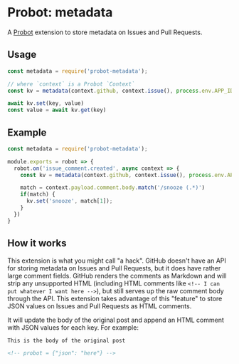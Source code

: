 # Probot: metadata

A [Probot](https://github.com/probot/probot) extension to store metadata on Issues and Pull Requests.

## Usage

```js
const metadata = require('probot-metadata');

// where `context` is a Probot `Context`
const kv = metadata(context.github, context.issue(), process.env.APP_ID)

await kv.set(key, value)
const value = await kv.get(key)
```

## Example

```js
const metadata = require('probot-metadata');

module.exports = robot => {
  robot.on('issue_comment.created', async context => {
    const kv = metadata(context.github, context.issue(), process.env.APP_ID)

    match = context.payload.comment.body.match('/snooze (.*)')
    if(match) {
      kv.set('snooze', match[1]);
    }
  })
}
```

## How it works

This extension is what you might call "a hack". GitHub doesn't have an API for storing metadata on Issues and Pull Requests, but it does have rather large comment fields. GitHub renders the comments as Markdown and will strip any unsupported HTML (including HTML comments like `<!-- I can put whatever I want here -->`), but still serves up the raw comment body through the API. This extension takes advantage of this "feature" to store JSON values on Issues and Pull Requests as HTML comments.

It will update the body of the original post and append an HTML comment with JSON values for each key. For example:

```markdown
This is the body of the original post

<!-- probot = {"json": "here"} -->
```
